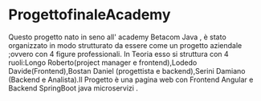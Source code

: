 # ProgettofinaleAcademy

Questo progetto nato in seno all' academy Betacom Java , è stato organizzato in modo strutturato da essere come un progetto aziendale ;ovvero con 4 figure professionali. In Teoria esso si struttura con 4 ruoli:Longo Roberto(project manager e frontend),Lodedo Davide(Frontend),Bostan Daniel (progettista e backend),Serini Damiano (Backend e Analista).Il Progetto  è una pagina web con Frontend Angular e Backend SpringBoot java microservizi .
